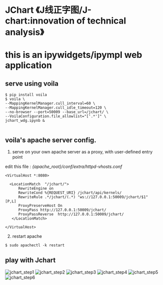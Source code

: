# JChart 《J线正字图/J-chart:innovation of technical analysis》

# this is an ipywidgets/ipympl web application

## serve using voila 

```
$ pip install voila
$ voila \
--MappingKernelManager.cull_interval=60 \
--MappingKernelManager.cull_idle_timeout=120 \
--no-browser --port=50009 --base_url=/jchart/ \
--VoilaConfiguration.file_allowlist="['.*']" \
jchart_wdg.ipynb &
          
```

## voila's apache server config.


1. serve on your own apache server as a proxy, with user-defined entry point

edit this file : *{apache_root}/conf/extra/httpd-vhosts.conf*

```
<VirtualHost *:8080>

  <LocationMatch  "/jchart/">
      RewriteEngine on
      RewriteCond %{REQUEST_URI} /jchart/api/kernels/
      RewriteRule .*/jchart/(.*) "ws://127.0.0.1:50009/jchart/$1" [P,L]
      ProxyPreserveHost On
      ProxyPass http://127.0.0.1:50009/jchart/
      ProxyPassReverse  http://127.0.0.1:50009/jchart/
   </LocationMatch>

</VirtualHost>

```

2. restart apache

```
$ sudo apachectl -k restart
```

## play with Jchart

![jchart_step1](https://github.com/user-attachments/assets/b4a532ba-b463-4631-b7fd-b9abb012e441)
![jchart_step2](https://github.com/user-attachments/assets/4bcc972a-b26f-4b00-b210-4042cf0e0f27)
![jchart_step3](https://github.com/user-attachments/assets/94994794-21e5-440f-8073-191c6fc2ef17)
![jchart_step4](https://github.com/user-attachments/assets/b4c2e55a-4851-4ded-a517-bc03e8f3f88f)
![jchart_step5](https://github.com/user-attachments/assets/8ff71932-0b86-4281-af13-07c0ee50734c)
![jchart_step6](https://github.com/user-attachments/assets/d1e203fc-903f-4411-8b79-5433b1b232b8)


